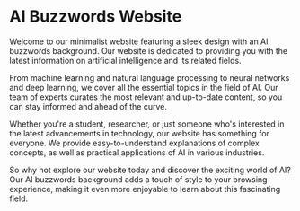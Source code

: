 <!--font:Inter-->

# AI Buzzwords Website

Welcome to our minimalist website featuring a sleek design with an AI buzzwords background. Our website is dedicated to providing you with the latest information on artificial intelligence and its related fields.

From machine learning and natural language processing to neural networks and deep learning, we cover all the essential topics in the field of AI. Our team of experts curates the most relevant and up-to-date content, so you can stay informed and ahead of the curve.

Whether you're a student, researcher, or just someone who's interested in the latest advancements in technology, our website has something for everyone. We provide easy-to-understand explanations of complex concepts, as well as practical applications of AI in various industries.

So why not explore our website today and discover the exciting world of AI? Our AI buzzwords background adds a touch of style to your browsing experience, making it even more enjoyable to learn about this fascinating field.

<!--

Write me markdown content of website with wallpaper:

"A minimalist design featuring AI-related buzzwords in different fonts and colors"

The header of the page should not be copy of the text but rather a real content of the website which is using this wallpaper.


---


# AI Buzzwords Wallpaper

Welcome to our website featuring a minimalist design with an AI buzzwords wallpaper. Our wallpaper showcases various AI-related terms in different fonts and colors, making it perfect for anyone who loves technology and wants to add a touch of style to their desktop or mobile device.

Whether you're a student, researcher, or just someone who's interested in the latest advancements in artificial intelligence, this wallpaper is sure to inspire you. From machine learning and natural language processing to neural networks and deep learning, our AI buzzwords wallpaper covers all the essential topics in the field.

So why not download our wallpaper today and show off your love for AI? It's free, easy to install, and guaranteed to make your device look more stylish than ever before!


---


Heading should not include word "wallpaper". The website should not be about the wallpaper itself, wallpaper is just a related background, rewrite whole content.


---


# AI Buzzwords Website

Welcome to our minimalist website featuring a sleek design with an AI buzzwords background. Our website is dedicated to providing you with the latest information on artificial intelligence and its related fields.

From machine learning and natural language processing to neural networks and deep learning, we cover all the essential topics in the field of AI. Our team of experts curates the most relevant and up-to-date content, so you can stay informed and ahead of the curve.

Whether you're a student, researcher, or just someone who's interested in the latest advancements in technology, our website has something for everyone. We provide easy-to-understand explanations of complex concepts, as well as practical applications of AI in various industries.

So why not explore our website today and discover the exciting world of AI? Our AI buzzwords background adds a touch of style to your browsing experience, making it even more enjoyable to learn about this fascinating field.


---


Write me a Google font which is best fitting for the website.

Pick from the list:
- Raleway
- Poppins
- Montserrat
- Playfair Display
- Barlow Condensed
- Lobster
- Open Sans
- Great Vibes
- Dancing Script
- Roboto
- Orbitron
- Futura
- IBM Plex Sans
- Alegreya
- Lato
- Inter
- Exo 2


Write just the font name nothing else.


---


Inter

-->
